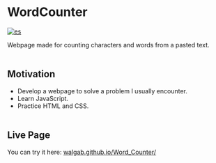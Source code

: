 # WordCounter

[![es](https://img.shields.io/badge/lang-es-orange.svg)](https://github.com/walgab/Word_Counter/blob/master/README.es.md)

Webpage made for counting characters and words from a pasted text.
<br><br>

## Motivation

- Develop a webpage to solve a problem I usually encounter.
- Learn JavaScript.
- Practice HTML and CSS.
<br><br>

## Live Page

You can try it here: [walgab.github.io/Word_Counter/](https://walgab.github.io/Word_Counter/)